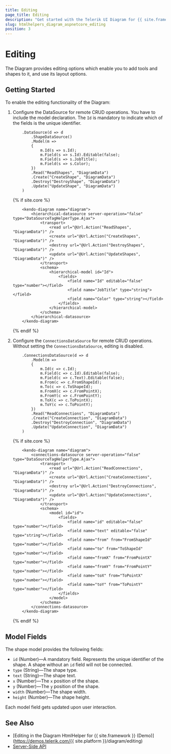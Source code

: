 ```yaml
---
title: Editing
page_title: Editing
description: "Get started with the Telerik UI Diagram for {{ site.framework }} and learn how to enable its editing functionality."
slug: htmlhelpers_diagram_aspnetcore_editing
position: 3
---
```


# Editing

The Diagram provides editing options which enable you to add tools and shapes to it, and use its layout options.

## Getting Started

To enable the editing functionality of the Diagram:

1. Configure the DataSource for remote CRUD operations. You have to include the model declaration. The `Id` is mandatory to indicate which of the fields is the unique identifier.

    ```HtmlHelper
        .DataSource(d => d
            .ShapeDataSource()
            .Model(m =>
            {
                m.Id(s => s.Id);
                m.Field(s => s.Id).Editable(false);
                m.Field(s => s.JobTitle);
                m.Field(s => s.Color);
            })
            .Read("ReadShapes", "DiagramData")
            .Create("CreateShape", "DiagramData")
            .Destroy("DestroyShape", "DiagramData")
            .Update("UpdateShape", "DiagramData")
        )
    ```
    {% if site.core %}
    ```TagHelper
        <kendo-diagram name="diagram">
            <hierarchical-datasource server-operation="false" type="DataSourceTagHelperType.Ajax">
                <transport>
                    <read url="@Url.Action("ReadShapes", "DiagramData")" />
                    <create url="@Url.Action("CreateShapes", "DiagramData")" />
                    <destroy url="@Url.Action("DestroyShapes", "DiagramData")" />
                    <update url="@Url.Action("UpdateShapes", "DiagramData")" />
                </transport>
                <schema>
                    <hierarchical-model id="Id">
                        <fields>
                            <field name="Id" editable="false" type="number"></field>
                            <field name="JobTitle" type="string"></field>
                            <field name="Color" type="string"></field>
                        </fields>
                    </hierarchical-model>
                </schema>
            </hierarchical-datasource>
        </kendo-diagram>
    ```
    {% endif %}

1. Configure the `ConnectionsDataSource` for remote CRUD operations. Without setting the `ConnectionsDataSource`, editing is disabled.

    ```HtmlHelper
        .ConnectionsDataSource(d => d
            .Model(m =>
            {
                m.Id(c => c.Id);
                m.Field(c => c.Id).Editable(false);
                m.Field(c => c.Text).Editable(false);
                m.From(c => c.FromShapeId);
                m.To(c => c.ToShapeId);
                m.FromX(c => c.FromPointX);
                m.FromY(c => c.FromPointY);
                m.ToX(c => c.ToPointX);
                m.ToY(c => c.ToPointY);
            })
            .Read("ReadConnections", "DiagramData")
            .Create("CreateConnection", "DiagramData")
            .Destroy("DestroyConnection", "DiagramData")
            .Update("UpdateConnection", "DiagramData")
        )
    ```
    {% if site.core %}
    ```TagHelper
        <kendo-diagram name="diagram">
            <connections-datasource server-operation="false" type="DataSourceTagHelperType.Ajax">
                <transport>
                    <read url="@Url.Action("ReadConnections", "DiagramData")" />
                    <create url="@Url.Action("CreateConnections", "DiagramData")" />
                    <destroy url="@Url.Action("DestroyConnections", "DiagramData")" />
                    <update url="@Url.Action("UpdateConnections", "DiagramData")" />
                </transport>
                <schema>
                    <model id="id">
                        <fields>
                            <field name="id" editable="false" type="number"></field>
                            <field name="text" editable="false" type="string"></field>
                            <field name="from" from="FromShapeId" type="number"></field>
                            <field name="to" from="ToShapeId" type="number"></field>
                            <field name="fromX" from="FromPointX" type="number"></field>
                            <field name="fromY" from="FromPointY" type="number"></field>
                            <field name="toX" from="ToPointX" type="number"></field>
                            <field name="toY" from="ToPointY" type="number"></field>
                        </fields>
                    </model>
                </schema>
            </connections-datasource>
        </kendo-diagram>
    ```
    
    {% endif %}
## Model Fields

The shape model provides the following fields:

* `id` (Number)&mdash;A mandatory field. Represents the unique identifier of the shape. A shape without an `id` field will not be connected.
* `type` (String)&mdash;The shape type.
* `text` (String)&mdash;The shape text.
* `x` (Number)&mdash;The `x` position of the shape.
* `y` (Number)&mdash;The `y` position of the shape.
* `width` (Number)&mdash;The shape width.
* `height` (Number)&mdash;The shape height.

Each model field gets updated upon user interaction.

## See Also

* [Editing in the Diagram HtmlHelper for {{ site.framework }} (Demo)](https://demos.telerik.com/{{ site.platform }}/diagram/editing)
* [Server-Side API](/api/diagram)
